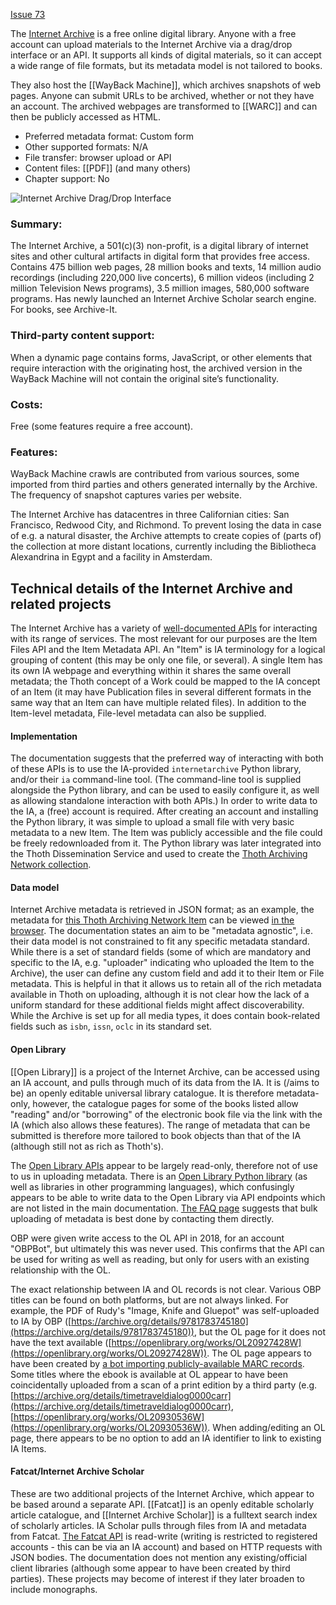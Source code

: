 [Issue 73](https://github.com/thoth-pub/thoth/issues/73)

The [Internet Archive](https://archive.org/) is a free online digital library. Anyone with a free account can upload materials to the Internet Archive via a drag/drop interface or an API. It supports all kinds of digital materials, so it can accept a wide range of file formats, but its metadata model is not tailored to books.

They also host the [[WayBack Machine]], which archives snapshots of web pages. Anyone can submit URLs to be archived, whether or not they have an account. The archived webpages are transformed to [[WARC]] and can then be publicly accessed as HTML.

* Preferred metadata format: Custom form
* Other supported formats: N/A
* File transfer: browser upload or API
* Content files: [[PDF]] (and many others)
* Chapter support: No

![Internet Archive Drag/Drop Interface](https://punctumbooks.com/punctum/wp-content/uploads/2020/10/Screenshot-2020-10-15-at-14.04.58.png)

### Summary: 
The Internet Archive, a 501(c)(3) non-profit, is a digital library of internet sites and other cultural artifacts in digital form that provides free access. Contains 475 billion web pages, 28 million books and texts, 14 million audio recordings (including 220,000 live concerts), 6 million videos (including 2 million Television News programs), 3.5 million images, 580,000 software programs. Has newly launched an Internet Archive Scholar search engine. For books, see Archive-It.

### Third-party content support: 
When a dynamic page contains forms, JavaScript, or other elements that require interaction with the originating host, the archived version in the WayBack Machine will not contain the original site’s functionality.

### Costs:
Free (some features require a free account).

### Features: 
WayBack Machine crawls are contributed from various sources, some imported from third parties and others generated internally by the Archive. The frequency of snapshot captures varies per website.

The Internet Archive has datacentres in three Californian cities: San Francisco, Redwood City, and Richmond. To prevent losing the data in case of e.g. a natural disaster, the Archive attempts to create copies of (parts of) the collection at more distant locations, currently including the Bibliotheca Alexandrina in Egypt and a facility in Amsterdam.

## Technical details of the Internet Archive and related projects

The Internet Archive has a variety of [well-documented APIs](https://archive.org/services/docs/api/index.html) for interacting with its range of services. The most relevant for our purposes are the Item Files API and the Item Metadata API. An "Item" is IA terminology for a logical grouping of content (this may be only one file, or several). A single Item has its own IA webpage and everything within it shares the same overall metadata; the Thoth concept of a Work could be mapped to the IA concept of an Item (it may have Publication files in several different formats in the same way that an Item can have multiple related files). In addition to the Item-level metadata, File-level metadata can also be supplied.

#### Implementation

The documentation suggests that the preferred way of interacting with both of these APIs is to use the IA-provided `internetarchive` Python library, and/or their `ia` command-line tool. (The command-line tool is supplied alongside the Python library, and can be used to easily configure it, as well as allowing standalone interaction with both APIs.) In order to write data to the IA, a (free) account is required. After creating an account and installing the Python library, it was simple to upload a small file with very basic metadata to a new Item. The Item was publicly accessible and the file could be freely redownloaded from it. The Python library was later integrated into the Thoth Dissemination Service and used to create the [Thoth Archiving Network collection](https://archive.org/details/thoth-archiving-network).

#### Data model

Internet Archive metadata is retrieved in JSON format; as an example, the metadata for [this Thoth Archiving Network Item](https://archive.org/details/60450f84-3e18-4beb-bafe-87c78b5a0159) can be viewed [in the browser](https://archive.org/metadata/60450f84-3e18-4beb-bafe-87c78b5a0159). The documentation states an aim to be "metadata agnostic", i.e. their data model is not constrained to fit any specific metadata standard. While there is a set of standard fields (some of which are mandatory and specific to the IA, e.g. "uploader" indicating who uploaded the Item to the Archive), the user can define any custom field and add it to their Item or File metadata. This is helpful in that it allows us to retain all of the rich metadata available in Thoth on uploading, although it is not clear how the lack of a uniform standard for these additional fields might affect discoverability. While the Archive is set up for all media types, it does contain book-related fields such as `isbn`, `issn`, `oclc` in its standard set.

#### Open Library

[[Open Library]] is a project of the Internet Archive, can be accessed using an IA account, and pulls through much of its data from the IA. It is (/aims to be) an openly editable universal library catalogue. It is therefore metadata-only, however, the catalogue pages for some of the books listed allow "reading" and/or "borrowing" of the electronic book file via the link with the IA (which also allows these features). The range of metadata that can be submitted is therefore more tailored to book objects than that of the IA (although still not as rich as Thoth's).

The [Open Library APIs](https://openlibrary.org/developers/api) appear to be largely read-only, therefore not of use to us in uploading metadata. There is an [Open Library Python library](https://github.com/internetarchive/openlibrary-client) (as well as libraries in other programming languages), which confusingly appears to be able to write data to the Open Library via API endpoints which are not listed in the main documentation. [The FAQ page](https://openlibrary.org/help/faq/about#bulkimport) suggests that bulk uploading of metadata is best done by contacting them directly.

OBP were given write access to the OL API in 2018, for an account "OBPBot", but ultimately this was never used. This confirms that the API can be used for writing as well as reading, but only for users with an existing relationship with the OL.

The exact relationship between IA and OL records is not clear. Various OBP titles can be found on both platforms, but are not always linked. For example, the PDF of Rudy's "Image, Knife and Gluepot" was self-uploaded to IA by OBP ([https://archive.org/details/9781783745180](https://archive.org/details/9781783745180)), but the OL page for it does not have the text available ([https://openlibrary.org/works/OL20927428W](https://openlibrary.org/works/OL20927428W)). The OL page appears to have been created by [a bot importing publicly-available MARC records](https://openlibrary.org/people/horncBot). Some titles where the ebook is available at OL appear to have been coincidentally uploaded from a scan of a print edition by a third party (e.g. [https://archive.org/details/timetraveldialog0000carr](https://archive.org/details/timetraveldialog0000carr), [https://openlibrary.org/works/OL20930536W](https://openlibrary.org/works/OL20930536W)). When adding/editing an OL page, there appears to be no option to add an IA identifier to link to existing IA Items.

#### Fatcat/Internet Archive Scholar

These are two additional projects of the Internet Archive, which appear to be based around a separate API. [[Fatcat]] is an openly editable scholarly article catalogue, and [[Internet Archive Scholar]] is a fulltext search index of scholarly articles. IA Scholar pulls through files from IA and metadata from Fatcat. [The Fatcat API](https://api.fatcat.wiki/redoc) is read-write (writing is restricted to registered accounts - this can be via an IA account) and based on HTTP requests with JSON bodies. The documentation does not mention any existing/official client libraries (although some appear to have been created by third parties). These projects may become of interest if they later broaden to include monographs.